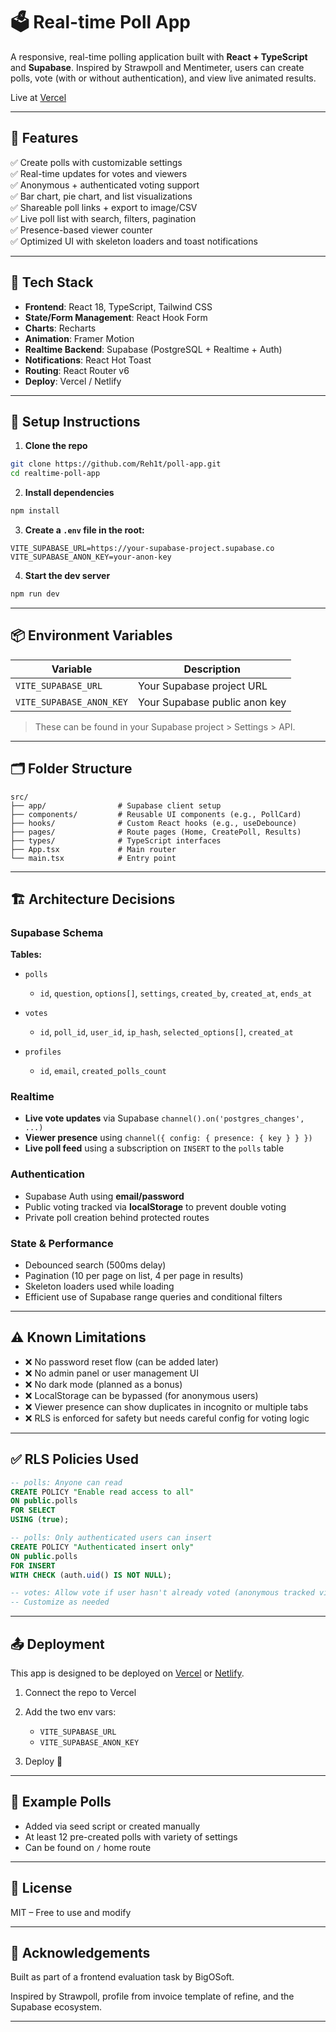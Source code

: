 # 🗳️ Real-time Poll App

A responsive, real-time polling application built with **React + TypeScript** and **Supabase**. Inspired by Strawpoll and Mentimeter, users can create polls, vote (with or without authentication), and view live animated results.

Live at [Vercel](https://poll-app-nine-umber.vercel.app/)

---

## 🚀 Features

✅ Create polls with customizable settings  
✅ Real-time updates for votes and viewers  
✅ Anonymous + authenticated voting support  
✅ Bar chart, pie chart, and list visualizations  
✅ Shareable poll links + export to image/CSV  
✅ Live poll list with search, filters, pagination  
✅ Presence-based viewer counter  
✅ Optimized UI with skeleton loaders and toast notifications  

---

## 🧩 Tech Stack

- **Frontend**: React 18, TypeScript, Tailwind CSS  
- **State/Form Management**: React Hook Form  
- **Charts**: Recharts  
- **Animation**: Framer Motion  
- **Realtime Backend**: Supabase (PostgreSQL + Realtime + Auth)  
- **Notifications**: React Hot Toast  
- **Routing**: React Router v6  
- **Deploy**: Vercel / Netlify  

---

## 🔧 Setup Instructions

1. **Clone the repo**
```bash
git clone https://github.com/Reh1t/poll-app.git
cd realtime-poll-app
``` 

2. **Install dependencies**

```bash
npm install
```

3. **Create a `.env` file in the root:**

```env
VITE_SUPABASE_URL=https://your-supabase-project.supabase.co
VITE_SUPABASE_ANON_KEY=your-anon-key
```

4. **Start the dev server**

```bash
npm run dev
```

---

## 📦 Environment Variables

| Variable                 | Description                   |
| ------------------------ | ----------------------------- |
| `VITE_SUPABASE_URL`      | Your Supabase project URL     |
| `VITE_SUPABASE_ANON_KEY` | Your Supabase public anon key |

> These can be found in your Supabase project > Settings > API.

---

## 🗂️ Folder Structure

```
src/
├── app/                # Supabase client setup
├── components/         # Reusable UI components (e.g., PollCard)
├── hooks/              # Custom React hooks (e.g., useDebounce)
├── pages/              # Route pages (Home, CreatePoll, Results)
├── types/              # TypeScript interfaces
├── App.tsx             # Main router
└── main.tsx            # Entry point
```

---

## 🏗️ Architecture Decisions

### Supabase Schema

**Tables:**

* `polls`

  * `id`, `question`, `options[]`, `settings`, `created_by`, `created_at`, `ends_at`

* `votes`

  * `id`, `poll_id`, `user_id`, `ip_hash`, `selected_options[]`, `created_at`

* `profiles`

  * `id`, `email`, `created_polls_count`

### Realtime

* **Live vote updates** via Supabase `channel().on('postgres_changes', ...)`
* **Viewer presence** using `channel({ config: { presence: { key } } })`
* **Live poll feed** using a subscription on `INSERT` to the `polls` table

### Authentication

* Supabase Auth using **email/password**
* Public voting tracked via **localStorage** to prevent double voting
* Private poll creation behind protected routes

### State & Performance

* Debounced search (500ms delay)
* Pagination (10 per page on list, 4 per page in results)
* Skeleton loaders used while loading
* Efficient use of Supabase range queries and conditional filters

---

## ⚠️ Known Limitations

* ❌ No password reset flow (can be added later)
* ❌ No admin panel or user management UI
* ❌ No dark mode (planned as a bonus)
* ❌ LocalStorage can be bypassed (for anonymous users)
* ❌ Viewer presence can show duplicates in incognito or multiple tabs
* ❌ RLS is enforced for safety but needs careful config for voting logic

---

## ✅ RLS Policies Used

```sql
-- polls: Anyone can read
CREATE POLICY "Enable read access to all"
ON public.polls
FOR SELECT
USING (true);

-- polls: Only authenticated users can insert
CREATE POLICY "Authenticated insert only"
ON public.polls
FOR INSERT
WITH CHECK (auth.uid() IS NOT NULL);

-- votes: Allow vote if user hasn't already voted (anonymous tracked via IP hash or localStorage)
-- Customize as needed
```

---

## 📤 Deployment

This app is designed to be deployed on [Vercel](https://vercel.com/) or [Netlify](https://netlify.com).

1. Connect the repo to Vercel
2. Add the two env vars:

   * `VITE_SUPABASE_URL`
   * `VITE_SUPABASE_ANON_KEY`
3. Deploy 🚀

---

## 🧪 Example Polls

* Added via seed script or created manually
* At least 12 pre-created polls with variety of settings
* Can be found on `/` home route

---

## 📝 License

MIT – Free to use and modify

---

## 🙌 Acknowledgements

Built as part of a frontend evaluation task by BigOSoft.

Inspired by Strawpoll, profile from invoice template of refine, and the Supabase ecosystem.

---

